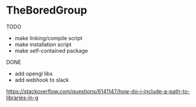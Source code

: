 # TheBoredGroup

TODO
- make linking/compile script
- make installation script
- make self-contained package

DONE
- add opengl libs
- add webhook to slack


https://stackoverflow.com/questions/6141147/how-do-i-include-a-path-to-libraries-in-g


